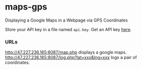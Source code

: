 # maps-gps
Displaying a Google Maps in a Webpage via GPS Coordinates

Store your API key in a file named `api.key`. Get an API key [here](https://developers.google.com/maps/documentation/javascript/get-api-key).

### URLs

http://47.227.236.165:8087/map.php displays a google maps.  
http://47.227.236.165:8087/log.php?lat=xxx&lng=xxx logs a pair of coordinates.
